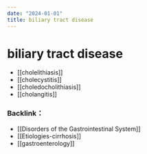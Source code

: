 ```yaml
---
date: "2024-01-01"
title: biliary tract disease
---
```


# biliary tract disease
* [[cholelithiasis]]
* [[cholecystitis]]
* [[choledocholithiasis]]
* [[cholangitis]]

### Backlink：

- [[Disorders of the Gastrointestinal System]]
- [[Etiologies-cirrhosis]]
- [[gastroenterology]]
